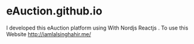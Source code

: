 # eAuction.github.io
I developed this eAuction platform using With Nordjs Reactjs . To use this Website http://iamlalsinghahir.me/ 
